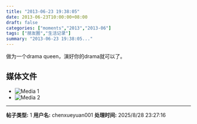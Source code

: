 ```yaml
---
title: "2013-06-23 19:38:05"
date: 2013-06-23T10:00:00+08:00
draft: false
categories: ["moments","2013","2013-06"]
tags: ["朋友圈","生活记录"]
summary: "2013-06-23 19:38:05..."
---
```


做为一个drama queen，演好你的drama就可以了。

## 媒体文件

- ![Media 1](/Moments/photos/2013-06-23/201306231938050.jpg)
- ![Media 2](/Moments/photos/2013-06-23/201306231938051.jpg)

---

**帖子类型:** 1
**用户名:** chenxueyuan001
**处理时间:** 2025/8/28 23:27:16